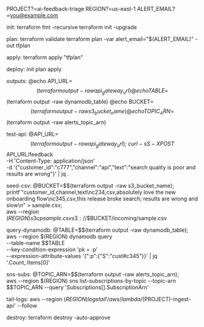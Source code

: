 PROJECT?=ai-feedback-triage
REGION?=us-east-1
ALERT_EMAIL?=you@example.com

init:
	terraform fmt -recursive
	terraform init -upgrade

plan:
	terraform validate
	terraform plan -var alert_email="$(ALERT_EMAIL)" -out tfplan

apply:
	terraform apply "tfplan"

deploy: init plan apply

outputs:
	@echo API_URL=$$(terraform output -raw api_gateway_url)
	@echo TABLE=$$(terraform output -raw dynamodb_table)
	@echo BUCKET=$$(terraform output -raw s3_bucket_name)
	@echo TOPIC_ARN=$$(terraform output -raw alerts_topic_arn)

test-api:
	@API_URL=$$(terraform output -raw api_gateway_url); \
	curl -sS -X POST $$API_URL/feedback \
	  -H 'Content-Type: application/json' \
	  -d '{"customer_id":"c777","channel":"api","text":"search quality is poor and results are wrong"}' | jq .

seed-csv:
	@BUCKET=$$(terraform output -raw s3_bucket_name); \
	printf "customer_id,channel,text\nc234,csv,absolutely love the new onboarding flow\nc345,csv,this release broke search; results are wrong and slow\n" > sample.csv; \
	aws --region $(REGION) s3 cp sample.csv s3://$$BUCKET/incoming/sample.csv

query-dynamodb:
	@TABLE=$$(terraform output -raw dynamodb_table); \
	aws --region $(REGION) dynamodb query \
	 --table-name $$TABLE \
	 --key-condition-expression 'pk = :p' \
	 --expression-attribute-values '{":p":{"S":"cust#c345"}}' | jq '.Count,.Items[0]'

sns-subs:
	@TOPIC_ARN=$$(terraform output -raw alerts_topic_arn); \
	aws --region $(REGION) sns list-subscriptions-by-topic --topic-arn $$TOPIC_ARN --query 'Subscriptions[].SubscriptionArn'

tail-logs:
	aws --region $(REGION) logs tail '/aws/lambda/$(PROJECT)-ingest-api' --follow

destroy:
	terraform destroy -auto-approve
